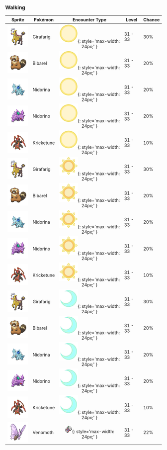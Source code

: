 ### Walking

| Sprite | Pokémon | Encounter Type | Level | Chance |
|:------:|---------|:--------------:|-------|--------|
| ![Girafarig](../../assets/sprites/girafarig/front.gif "Girafarig") | Girafarig | ![Morning](../../assets/encounter_types/morning.png "Morning"){: style='max-width: 24px;' } | 31 - 33 | 30% |
| ![Bibarel](../../assets/sprites/bibarel/front.gif "Bibarel") | Bibarel | ![Morning](../../assets/encounter_types/morning.png "Morning"){: style='max-width: 24px;' } | 31 - 33 | 20% |
| ![Nidorina](../../assets/sprites/nidorina/front.gif "Nidorina") | Nidorina | ![Morning](../../assets/encounter_types/morning.png "Morning"){: style='max-width: 24px;' } | 31 - 33 | 20% |
| ![Nidorino](../../assets/sprites/nidorino/front.gif "Nidorino") | Nidorino | ![Morning](../../assets/encounter_types/morning.png "Morning"){: style='max-width: 24px;' } | 31 - 33 | 20% |
| ![Kricketune](../../assets/sprites/kricketune/front.gif "Kricketune") | Kricketune | ![Morning](../../assets/encounter_types/morning.png "Morning"){: style='max-width: 24px;' } | 31 - 33 | 10% |
| ![Girafarig](../../assets/sprites/girafarig/front.gif "Girafarig") | Girafarig | ![Day](../../assets/encounter_types/day.png "Day"){: style='max-width: 24px;' } | 31 - 33 | 30% |
| ![Bibarel](../../assets/sprites/bibarel/front.gif "Bibarel") | Bibarel | ![Day](../../assets/encounter_types/day.png "Day"){: style='max-width: 24px;' } | 31 - 33 | 20% |
| ![Nidorina](../../assets/sprites/nidorina/front.gif "Nidorina") | Nidorina | ![Day](../../assets/encounter_types/day.png "Day"){: style='max-width: 24px;' } | 31 - 33 | 20% |
| ![Nidorino](../../assets/sprites/nidorino/front.gif "Nidorino") | Nidorino | ![Day](../../assets/encounter_types/day.png "Day"){: style='max-width: 24px;' } | 31 - 33 | 20% |
| ![Kricketune](../../assets/sprites/kricketune/front.gif "Kricketune") | Kricketune | ![Day](../../assets/encounter_types/day.png "Day"){: style='max-width: 24px;' } | 31 - 33 | 10% |
| ![Girafarig](../../assets/sprites/girafarig/front.gif "Girafarig") | Girafarig | ![Night](../../assets/encounter_types/night.png "Night"){: style='max-width: 24px;' } | 31 - 33 | 30% |
| ![Bibarel](../../assets/sprites/bibarel/front.gif "Bibarel") | Bibarel | ![Night](../../assets/encounter_types/night.png "Night"){: style='max-width: 24px;' } | 31 - 33 | 20% |
| ![Nidorina](../../assets/sprites/nidorina/front.gif "Nidorina") | Nidorina | ![Night](../../assets/encounter_types/night.png "Night"){: style='max-width: 24px;' } | 31 - 33 | 20% |
| ![Nidorino](../../assets/sprites/nidorino/front.gif "Nidorino") | Nidorino | ![Night](../../assets/encounter_types/night.png "Night"){: style='max-width: 24px;' } | 31 - 33 | 20% |
| ![Kricketune](../../assets/sprites/kricketune/front.gif "Kricketune") | Kricketune | ![Night](../../assets/encounter_types/night.png "Night"){: style='max-width: 24px;' } | 31 - 33 | 10% |
| ![Venomoth](../../assets/sprites/venomoth/front.gif "Venomoth") | Venomoth | ![Poké Radar](../../assets/encounter_types/poke_radar.png "Poké Radar"){: style='max-width: 24px;' } | 31 - 33 | 22% |

